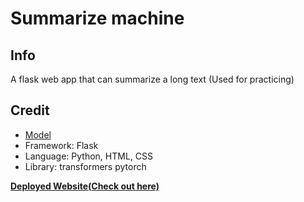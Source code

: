 # Summarize machine 
## Info
A flask web app that can summarize a long text (Used for practicing)
## Credit
- [Model](https://huggingface.co/cnicu/t5-small-booksum)
- Framework: Flask
- Language: Python, HTML, CSS
- Library: transformers pytorch 

**[Deployed Website(Check out here)](https://summary.jacky.life)**
